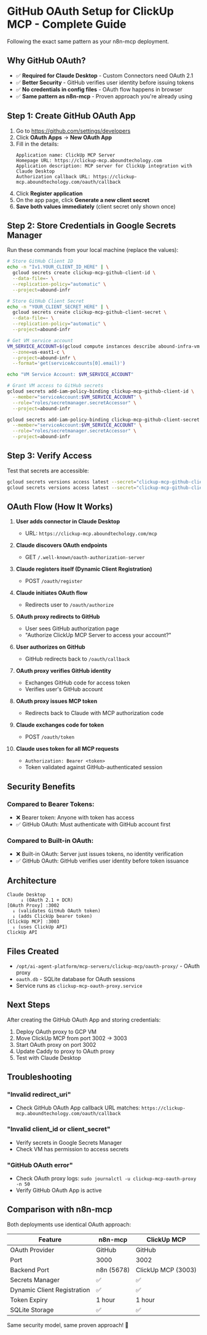 # GitHub OAuth Setup for ClickUp MCP - Complete Guide

Following the exact same pattern as your n8n-mcp deployment.

## Why GitHub OAuth?

- ✅ **Required for Claude Desktop** - Custom Connectors need OAuth 2.1
- ✅ **Better Security** - GitHub verifies user identity before issuing tokens
- ✅ **No credentials in config files** - OAuth flow happens in browser
- ✅ **Same pattern as n8n-mcp** - Proven approach you're already using

## Step 1: Create GitHub OAuth App

1. Go to https://github.com/settings/developers
2. Click **OAuth Apps** → **New OAuth App**
3. Fill in the details:
   ```
   Application name: ClickUp MCP Server
   Homepage URL: https://clickup-mcp.aboundtechology.com
   Application description: MCP server for ClickUp integration with Claude Desktop
   Authorization callback URL: https://clickup-mcp.aboundtechology.com/oauth/callback
   ```
4. Click **Register application**
5. On the app page, click **Generate a new client secret**
6. **Save both values immediately** (client secret only shown once)

## Step 2: Store Credentials in Google Secrets Manager

Run these commands from your local machine (replace the values):

```bash
# Store GitHub Client ID
echo -n "Iv1.YOUR_CLIENT_ID_HERE" | \
  gcloud secrets create clickup-mcp-github-client-id \
  --data-file=- \
  --replication-policy="automatic" \
  --project=abound-infr

# Store GitHub Client Secret
echo -n "YOUR_CLIENT_SECRET_HERE" | \
  gcloud secrets create clickup-mcp-github-client-secret \
  --data-file=- \
  --replication-policy="automatic" \
  --project=abound-infr

# Get VM service account
VM_SERVICE_ACCOUNT=$(gcloud compute instances describe abound-infra-vm \
  --zone=us-east1-c \
  --project=abound-infr \
  --format='get(serviceAccounts[0].email)')

echo "VM Service Account: $VM_SERVICE_ACCOUNT"

# Grant VM access to GitHub secrets
gcloud secrets add-iam-policy-binding clickup-mcp-github-client-id \
  --member="serviceAccount:$VM_SERVICE_ACCOUNT" \
  --role="roles/secretmanager.secretAccessor" \
  --project=abound-infr

gcloud secrets add-iam-policy-binding clickup-mcp-github-client-secret \
  --member="serviceAccount:$VM_SERVICE_ACCOUNT" \
  --role="roles/secretmanager.secretAccessor" \
  --project=abound-infr
```

## Step 3: Verify Access

Test that secrets are accessible:

```bash
gcloud secrets versions access latest --secret="clickup-mcp-github-client-id" --project="abound-infr"
gcloud secrets versions access latest --secret="clickup-mcp-github-client-secret" --project="abound-infr"
```

## OAuth Flow (How It Works)

1. **User adds connector in Claude Desktop**
   - URL: `https://clickup-mcp.aboundtechology.com/mcp`

2. **Claude discovers OAuth endpoints**
   - GET `/.well-known/oauth-authorization-server`

3. **Claude registers itself (Dynamic Client Registration)**
   - POST `/oauth/register`

4. **Claude initiates OAuth flow**
   - Redirects user to `/oauth/authorize`

5. **OAuth proxy redirects to GitHub**
   - User sees GitHub authorization page
   - "Authorize ClickUp MCP Server to access your account?"

6. **User authorizes on GitHub**
   - GitHub redirects back to `/oauth/callback`

7. **OAuth proxy verifies GitHub identity**
   - Exchanges GitHub code for access token
   - Verifies user's GitHub account

8. **OAuth proxy issues MCP token**
   - Redirects back to Claude with MCP authorization code

9. **Claude exchanges code for token**
   - POST `/oauth/token`

10. **Claude uses token for all MCP requests**
    - `Authorization: Bearer <token>`
    - Token validated against GitHub-authenticated session

## Security Benefits

### Compared to Bearer Tokens:
- ❌ Bearer token: Anyone with token has access
- ✅ GitHub OAuth: Must authenticate with GitHub account first

### Compared to Built-in OAuth:
- ❌ Built-in OAuth: Server just issues tokens, no identity verification
- ✅ GitHub OAuth: GitHub verifies user identity before token issuance

## Architecture

```
Claude Desktop
     ↓ (OAuth 2.1 + DCR)
[OAuth Proxy] :3002
  ↓ (validates GitHub OAuth token)
  ↓ (adds ClickUp bearer token)
[ClickUp MCP] :3003
  ↓ (uses ClickUp API)
ClickUp API
```

## Files Created

- `/opt/ai-agent-platform/mcp-servers/clickup-mcp/oauth-proxy/` - OAuth proxy
- `oauth.db` - SQLite database for OAuth sessions
- Service runs as `clickup-mcp-oauth-proxy.service`

## Next Steps

After creating the GitHub OAuth App and storing credentials:
1. Deploy OAuth proxy to GCP VM
2. Move ClickUp MCP from port 3002 → 3003
3. Start OAuth proxy on port 3002
4. Update Caddy to proxy to OAuth proxy
5. Test with Claude Desktop

## Troubleshooting

### "Invalid redirect_uri"
- Check GitHub OAuth App callback URL matches: `https://clickup-mcp.aboundtechology.com/oauth/callback`

### "Invalid client_id or client_secret"
- Verify secrets in Google Secrets Manager
- Check VM has permission to access secrets

### "GitHub OAuth error"
- Check OAuth proxy logs: `sudo journalctl -u clickup-mcp-oauth-proxy -n 50`
- Verify GitHub OAuth App is active

## Comparison with n8n-mcp

Both deployments use identical OAuth approach:

| Feature | n8n-mcp | ClickUp MCP |
|---------|---------|-------------|
| OAuth Provider | GitHub | GitHub |
| Port | 3000 | 3002 |
| Backend Port | n8n (5678) | ClickUp MCP (3003) |
| Secrets Manager | ✅ | ✅ |
| Dynamic Client Registration | ✅ | ✅ |
| Token Expiry | 1 hour | 1 hour |
| SQLite Storage | ✅ | ✅ |

Same security model, same proven approach! 🎉
